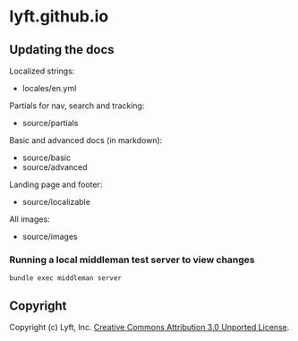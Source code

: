 lyft.github.io
==============

## Updating the docs

Localized strings:

* locales/en.yml

Partials for nav, search and tracking:

* source/partials

Basic and advanced docs (in markdown):

* source/basic
* source/advanced

Landing page and footer:

* source/localizable

All images:

* source/images

### Running a local middleman test server to view changes

```
bundle exec middleman server
```

## Copyright

Copyright (c) Lyft, Inc. [Creative Commons Attribution 3.0 Unported License](http://creativecommons.org/licenses/by/3.0/).
